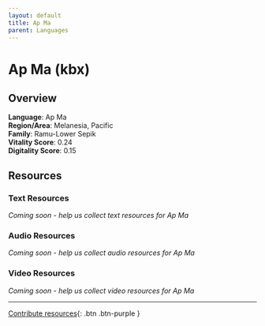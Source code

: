 ```yaml
---
layout: default
title: Ap Ma
parent: Languages
---
```


# Ap Ma (kbx)

## Overview

**Language**: Ap Ma  
**Region/Area**: Melanesia, Pacific  
**Family**: Ramu-Lower Sepik  
**Vitality Score**: 0.24  
**Digitality Score**: 0.15  

## Resources

### Text Resources
*Coming soon - help us collect text resources for Ap Ma*

### Audio Resources
*Coming soon - help us collect audio resources for Ap Ma*

### Video Resources
*Coming soon - help us collect video resources for Ap Ma*

---

[Contribute resources](https://fairtrain.github.io/){: .btn .btn-purple }
